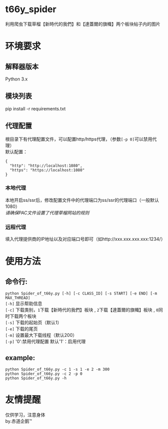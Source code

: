 # t66y_spider
利用爬虫下载草榴【新時代的我們】和【達蓋爾的旗幟】两个板块帖子内的图片 
# 环境要求
## 解释器版本
Python 3.x
## 模块列表
pip install -r requirements.txt
## 代理配置
根目录下有代理配置文件，可以配置http/https代理，（参数```[-p 0]```可以禁用代理）<br>
默认配置：
```
{
  "http": "http://localhost:1080",
  "https": "https://localhost:1080"
}
```
### 本地代理
本地开启ss/ssr后，修改配置文件中的代理端口为ss/ssr的代理端口（一般默认1080）<br>
*请确保PAC文件设置了代理草榴网站的规则*
### 远程代理
填入代理提供商的IP地址以及对应端口号即可（如http://xxx.xxx.xxx.xxx:1234/）
# 使用方法
## 命令行:<br>
```python Spider_of_t66y.py [-h] [-c CLASS_ID] [-s START] [-e END] [-m MAX_THREAD]```<br>
```[-h]``` 显示帮助信息<br>
```[-c]``` 下载类别，```1```下载【新時代的我們】板块 , ```2```下载【達蓋爾的旗幟】板块 , ```0```同时下载两个板块<br>
```[-s]``` 下载的起始页（默认1）<br>
```[-e]``` 下载的尾页<br>
```[-m]``` 设置最大下载线程（默认200）<br>
```[-p]``` '0':禁用代理配置  默认'1'：启用代理
## example:<br>
```python Spider_of_t66y.py -c 1 -s 1 -e 2 -m 300```<br>
```python Spider_of_t66y.py -c 2 -p 0```<br>
```python Spider_of_t66y.py -h```<br>
# 友情提醒
仅供学习，注意身体<br>by.赤道企鹅™
